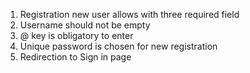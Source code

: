 1. Registration new user allows with three required field
2. Username should not be empty
3. @ key is obligatory to enter
4. Unique password is chosen for new registration
5. Redirection to Sign in page


